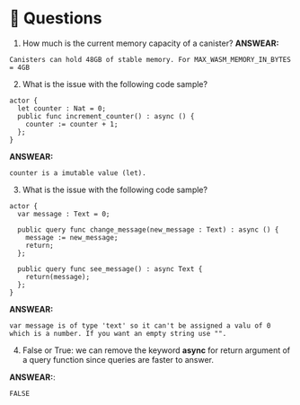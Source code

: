# <a id="questions"> 🙋 Questions </a>
1. How much is the current memory capacity of a canister? 
**ANSWEAR:**
```
Canisters can hold 48GB of stable memory. For MAX_WASM_MEMORY_IN_BYTES = 4GB
```
2. What is the issue with the following code sample?
```
actor {
  let counter : Nat = 0;
  public func increment_counter() : async () {
    counter := counter + 1;
  };
}
```
**ANSWEAR:**
```
counter is a imutable value (let).
```
3. What is the issue with the following code sample?
```
actor {
  var message : Text = 0;

  public query func change_message(new_message : Text) : async () {
    message := new_message;
    return;
  };
  
  public query func see_message() : async Text {
    return(message);
  };
}
```
**ANSWEAR:**
```
var message is of type 'text' so it can't be assigned a valu of 0 which is a number. If you want an empty string use "".
```

4.  False or True: we can remove the keyword **async** for return argument of a query function since queries are faster to answer.

**ANSWEAR:**:
```
FALSE
```
